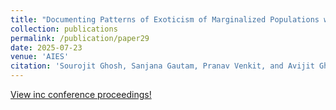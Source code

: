 ```yaml
---
title: "Documenting Patterns of Exoticism of Marginalized Populations within Text-to-Image Generators"
collection: publications
permalink: /publication/paper29
date: 2025-07-23
venue: 'AIES'
citation: 'Sourojit Ghosh, Sanjana Gautam, Pranav Venkit, and Avijit Ghosh. (2025). Documenting Patterns of Exoticism of Marginalized Populations within Text-to-Image Generators. Proceedings of the AAAI/ACM Conference on AI, Ethics, and Society, 8(2), 1107-1119. https://doi.org/10.1609/aies.v8i2.36614.'
---
```


[View inc conference proceedings!](https://ojs.aaai.org/index.php/AIES/article/view/36614)
